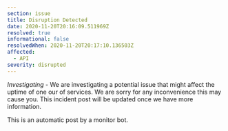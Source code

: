 ```yaml
---
section: issue
title: Disruption Detected
date: 2020-11-20T20:16:09.511969Z
resolved: true
informational: false
resolvedWhen: 2020-11-20T20:17:10.136503Z
affected:
  - API
severity: disrupted
---
```

*Investigating* - We are investigating a potential issue that might affect the uptime of one our of services. We are sorry for any inconvenience this may cause you. This incident post will be updated once we have more information.

This is an automatic post by a monitor bot.
        